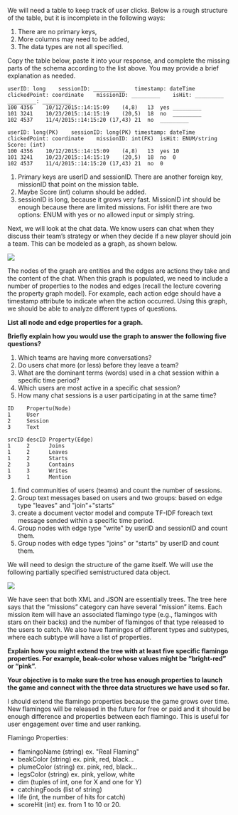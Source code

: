 We will need a table to keep track of user clicks. Below is a rough structure of the table, but it is incomplete in the following ways:

1) There are no primary keys,
2) More columns may need to be added,
3) The data types are not all specified.

Copy the table below, paste it into your response, and complete the missing parts of the schema according to the list above. You may provide a brief explanation as needed.

```
userID: long	sessionID: __________	timestamp: dateTime	clickedPoint: coordinate	missionID: _________	isHit: _________	_________: _________
100	4356	10/12/2015::14:15:09	(4,8)	13	yes	_________
101	3241	10/23/2015::14:15:19	(20,5)	18	no	_________
102	4537	11/4/2015::14:15:20	(17,43)	21	no	_________
```
```
userID: long(PK)	sessionID: long(PK)	timestamp: dateTime	clickedPoint: coordinate	missionID: int(FK)	isHit: ENUM/string	Score: (int)
100	4356	10/12/2015::14:15:09	(4,8)	13	yes	10
101	3241	10/23/2015::14:15:19	(20,5)	18	no	0
102	4537	11/4/2015::14:15:20	(17,43)	21	no	0
```

1) Primary keys are userID and sessionID. There are another foreign key, missionID that point on the mission table.
2) Maybe Score (int) column should be added.
3) sessionID is long, because it grows very fast. MissionID int should be enough because there are limited missions. For isHit there are two options: ENUM with yes or no allowed input or simply string.

Next, we will look at the chat data. We know users can chat when they discuss their team’s strategy or when they decide if a new player should join a team. This can be modeled as a graph, as shown below.

![](Chats.jpg)

The nodes of the graph are entities and the edges are actions they take and the content of the chat. When this graph is populated, we need to include a number of properties to the nodes and edges (recall the lecture covering the property graph model). For example, each action edge should have a timestamp attribute to indicate when the action occurred. Using this graph, we should be able to analyze different types of questions.

**List all node and edge properties for a graph.**

**Briefly explain how you would use the graph to answer the following five questions?**

1. Which teams are having more conversations?
2. Do users chat more (or less) before they leave a team?
3. What are the dominant terms (words) used in a chat session within a specific time period?
4. Which users are most active in a specific chat session?
5. How many chat sessions is a user participating in at the same time?

```
ID    Propertu(Node)
1     User
2     Session
3     Text
```

```
srcID descID Property(Edge)
1     2      Joins
1     2      Leaves
1     2      Starts
2     3      Contains
1     3      Writes
3     1      Mention
```

1. find communities of users (teams) and count the number of sessions.
2. Group text messages based on users and two groups: based on edge type "leaves" and "join"+"starts"
3. create a document vector model and compute TF-IDF foreach text message sended within a specific time period.
4. Group nodes with edge type "write" by userID and sessionID  and count them. 
5. Group nodes with edge types "joins" or "starts" by userID and count them. 

We will need to design the structure of the game itself. We will use the following partially specified semistructured data object.

![](Tree.jpg)

We have seen that both XML and JSON are essentially trees. The tree here says that the “missions” category can have several “mission” items. Each mission item will have an associated flamingo type (e.g., flamingos with stars on their backs) and the number of flamingos of that type released to the users to catch. We also have flamingos of different types and subtypes, where each subtype will have a list of properties.

**Explain how you might extend the tree with at least five specific flamingo properties. For example, beak-color whose values might be “bright-red” or “pink”.**

**Your objective is to make sure the tree has enough properties to launch the game and connect with the three data structures we have used so far.**

I should extend the flamingo properties because the game grows over time. New flamingos will be released in the future for free or paid and it should be enough difference and properties between each flamingo. This is useful for user engagement over time and user ranking.

Flamingo Properties:

- flamingoName (string) ex. "Real Flaming"
- beakColor (string) ex. pink, red, black...
- plumeColor (string) ex. pink, red, black...
- legsColor (string) ex. pink, yellow, white
- dim (tuples of int, one for X and one for Y)
- catchingFoods (list of string) 
- life (int, the number of hits for catch)
- scoreHit (int) ex. from 1 to 10 or 20. 